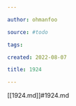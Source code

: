 ```yaml
---

author: ohmanfoo

source: #todo

tags: 

created: 2022-08-07

title: 1924

---
```

[[1924.md]]#1924.md